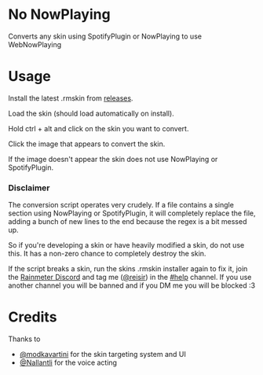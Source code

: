 # No NowPlaying

Converts any skin using SpotifyPlugin or NowPlaying to use WebNowPlaying

# Usage

Install the latest .rmskin from [releases](https://github.com/reisir/nonp/releases).

Load the skin (should load automatically on install).

Hold ctrl + alt and click on the skin you want to convert.

Click the image that appears to convert the skin.

If the image doesn't appear the skin does not use NowPlaying or SpotifyPlugin.

### Disclaimer

The conversion script operates very crudely. If a file contains a single section using NowPlaying or SpotifyPlugin, it will completely replace the file, adding a bunch of new lines to the end because the regex is a bit messed up.

So if you're developing a skin or have heavily modified a skin, do not use this. It has a non-zero chance to completely destroy the skin. 

If the script breaks a skin, run the skins .rmskin installer again to fix it, join the [Rainmeter Discord](https://discord.gg/rainmeter) and tag me ([@reisir](https://github.com/reisir)) in the [#help](https://discord.com/channels/148103787259756544/148718731743199233) channel. If you use another channel you will be banned and if you DM me you will be blocked :3

# Credits

Thanks to

- [@modkavartini](https://github.com/modkavartini) for the skin targeting system and UI
- [@Nallantli](https://github.com/Nallantli) for the voice acting
